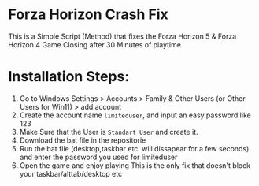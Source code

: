 # Forza Horizon Crash Fix
This is a Simple Script (Method) that fixes the Forza Horizon 5 &amp; Forza Horizon 4 Game Closing after 30 Minutes of playtime

# Installation Steps:
1. Go to Windows Settings > Accounts > Family & Other Users (or Other Users for Win11) > add account
2. Create the account name ```limiteduser```, and input an easy password like 123
3. Make Sure that the User is ```Standart User``` and create it.
4. Download the bat file in the repositorie
5. Run the bat file (desktop,taskbar etc. will dissapear for a few seconds) and enter the password you used for limiteduser
6. Open the game and enjoy playing
This is the only fix that doesn't block your taskbar/alttab/desktop etc

